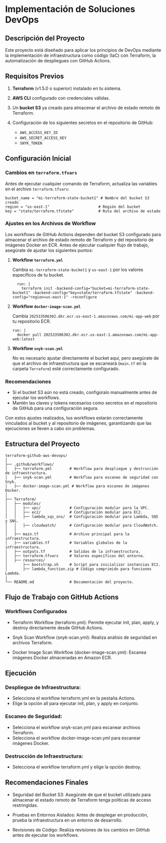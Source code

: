# Implementación de Soluciones DevOps

## Descripción del Proyecto

Este proyecto está diseñado para aplicar los principios de DevOps mediante la implementación de infraestructura como código (IaC) con Terraform, la automatización de despliegues con GitHub Actions.

## Requisitos Previos

1. **Terraform** (v1.5.0 o superior) instalado en tu sistema.
2. **AWS CLI** configurado con credenciales válidas.
3. Un **bucket S3** ya creado para almacenar el archivo de estado remoto de Terraform.
4. Configuración de los siguientes secretos en el repositorio de GitHub:

   - `AWS_ACCESS_KEY_ID`
   - `AWS_SECRET_ACCESS_KEY`
   - `SNYK_TOKEN`

## Configuración Inicial

### Cambios en `terraform.tfvars`

Antes de ejecutar cualquier comando de Terraform, actualiza las variables en el archivo `terraform.tfvars`:

```hcl
bucket_name = "mi-terraform-state-bucket1" # Nombre del bucket S3 creado
region = "us-east-1"                      # Región del bucket
key = "state/terraform.tfstate"           # Ruta del archivo de estado
```
### Ajustes en los Archivos de Workflow

Los workflows de GitHub Actions dependen del bucket S3 configurado para almacenar el archivo de estado remoto de Terraform y del repositorio de imágenes Docker en ECR. Antes de ejecutar cualquier flujo de trabajo, asegúrate de ajustar los siguientes puntos:

1. **Workflow `terraform.yml`**
   
   Cambia `mi-terraform-state-bucket1` y `us-east-1` por los valores específicos de tu bucket.
   ```hcl
     run: |
       terraform init -backend-config="bucket=mi-terraform-state-bucket1" -backend-config="key=state/terraform.tfstate" -backend-config="region=us-east-1" -reconfigure
     ```
3. **Workflow `docker-image-scan.yml`**
   
   Cambia `202533506302.dkr.ecr.us-east-1.amazonaws.com/mi-app-web` por tu repositorio ECR.

     ```hcl
     run: |
       docker pull 202533506302.dkr.ecr.us-east-1.amazonaws.com/mi-app-web:latest
     ```

5. **Workflow `snyk-scan.yml`**

    No es necesario ajustar directamente el bucket aquí, pero asegúrate de que el archivo de infraestructura que se escaneará (`main.tf` en la carpeta `Terraform`) esté correctamente configurado.

### Recomendaciones

- Si el bucket S3 aún no está creado, configúralo manualmente antes de ejecutar los workflows.
- Mantén las claves y tokens necesarios como secretos en el repositorio de GitHub para una configuración segura.

Con estos ajustes realizados, tus workflows estarán correctamente vinculados al bucket y al repositorio de imágenes, garantizando que las ejecuciones se lleven a cabo sin problemas.

## Estructura del Proyecto
```hcl
terraform-github-aws-devops/
│
├── .github/workflows/
│   ├── terraform.yml        # Workflow para despliegue y destrucción de infraestructura.
│   ├── snyk-scan.yml        # Workflow para escaneo de seguridad con Snyk.
│   ├── docker-image-scan.yml # Workflow para escaneo de imágenes Docker.
│
├── Terraform/
│   ├── modules/
│   │   ├── vpc/             # Configuración modular para la VPC.
│   │   ├── ec2/             # Configuración modular para EC2.
│   │   ├── lambda_sqs_sns/  # Configuración modular para Lambda, SQS y SNS.
│   │   ├── cloudwatch/      # Configuración modular para CloudWatch.
│   │
│   ├── main.tf              # Archivo principal para la infraestructura.
│   ├── variables.tf         # Variables globales de la infraestructura.
│   ├── outputs.tf           # Salidas de la infraestructura.
│   ├── terraform.tfvars     # Valores específicos del entorno.
│   ├── resources/
│       ├── bootstrap.sh     # Script para inicializar instancias EC2.
│       ├── lambda_function.zip # Código comprimido para funciones Lambda.
│
└── README.md                # Documentación del proyecto.
``` 

## Flujo de Trabajo con GitHub Actions

### Workflows Configurados

 - Terraform Workflow (terraform.yml): Permite ejecutar init, plan, apply, y destroy directamente desde GitHub Actions.

 - Snyk Scan Workflow (snyk-scan.yml): Realiza análisis de seguridad en archivos Terraform.

 - Docker Image Scan Workflow (docker-image-scan.yml): Escanea imágenes Docker almacenadas en Amazon ECR.

## Ejecución

### Despliegue de Infraestructura:

- Selecciona el workflow terraform.yml en la pestaña Actions.
- Elige la opción all para ejecutar init, plan, y apply en conjunto.

### Escaneo de Seguridad:

- Selecciona el workflow snyk-scan.yml para escanear archivos Terraform.
- Selecciona el workflow docker-image-scan.yml para escanear imágenes Docker.
  
### Destrucción de Infraestructura:

- Selecciona el workflow terraform.yml y elige la opción destroy.
  
## Recomendaciones Finales

- Seguridad del Bucket S3: Asegúrate de que el bucket utilizado para almacenar el estado remoto de Terraform tenga políticas de acceso restringidas.

- Pruebas en Entornos Aislados: Antes de desplegar en producción, prueba la infraestructura en un entorno de desarrollo.

- Revisiones de Código: Realiza revisiones de los cambios en GitHub antes de ejecutar los workflows.

